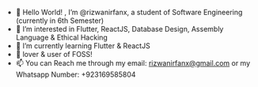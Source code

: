 - 👋 Hello World! , I’m @rizwanirfanx, a student of Software Engineering (currently in 6th Semester)
- 👀 I’m interested in Flutter, ReactJS, Database Design, Assembly Language & Ethical Hacking
- 🌱 I’m currently learning Flutter & ReactJS
- 💞️ lover & user of FOSS!
- 📫 You can Reach me through my email: rizwanirfanx@gmail.com or my Whatsapp Number: +923169585804

<!---
rizwanirfanx/rizwanirfanx is a ✨ special ✨ repository because its `README.md` (this file) appears on your GitHub profile.
You can click the Preview link to take a look at your changes.
--->
